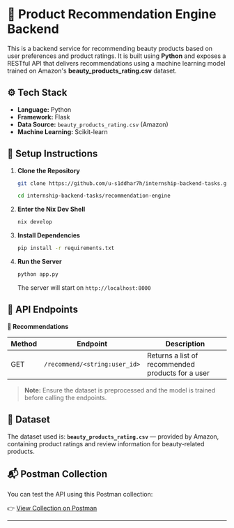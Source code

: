 # 🤖 Product Recommendation Engine Backend

This is a backend service for recommending beauty products based on user preferences and product ratings. It is built using **Python** and exposes a RESTful API that delivers recommendations using a machine learning model trained on Amazon's **beauty_products_rating.csv** dataset.

## ⚙️ Tech Stack

- **Language:** Python
- **Framework:** Flask
- **Data Source:** `beauty_products_rating.csv` (Amazon)
- **Machine Learning:** Scikit-learn

## 🚀 Setup Instructions

1. **Clone the Repository**
    ```bash
    git clone https://github.com/u-s1ddhar7h/internship-backend-tasks.git

    cd internship-backend-tasks/recommendation-engine
    ```

2. **Enter the Nix Dev Shell**

   ```bash
   nix develop
   ```

3. **Install Dependencies**

   ```bash
   pip install -r requirements.txt
   ```

4. **Run the Server**

   ```bash
   python app.py
   ```

    The server will start on `http://localhost:8000`

## 📌 API Endpoints

**🎯 Recommendations**

| Method | Endpoint                       | Description                                       |
| ------ | ------------------------------ | ------------------------------------------------- |
| GET    | `/recommend/<string:user_id>`  | Returns a list of recommended products for a user |

> **Note:** Ensure the dataset is preprocessed and the model is trained before calling the endpoints.

## 📂 Dataset

The dataset used is:
**`beauty_products_rating.csv`** — provided by Amazon, containing product ratings and review information for beauty-related products.

## 📬 Postman Collection

You can test the API using this Postman collection:

👉 [View Collection on Postman](https://api.postman.com/collections/44023205-0853aa39-e548-4ba0-813c-79563eebbd07?access_key=PMAT-01JW974Y7GZ6KBHVK53SWP8WMK)

---
